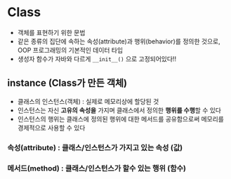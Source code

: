 # Class

- 객체를 표현하기 위한 문법
- 같은 종류의 집단에 속하는 속성(attribute)과 행위(behavior)를 정의한 것으로, OOP 프로그래밍의 기본적인 데이터 타입
- 생성자 함수가 자바와 다르게 `__init__()` 으로 고정되어있다!!



## instance (Class가 만든 객체)

- 클래스의 인스턴스(객체) : 실제로 메모리상에 할당된 것
- 인스턴스는 자신 **고유의 속성을** 가지며 클래스에서 정의한 **행위를 수행**할 수 있다
- 인스턴스의 행위는 클래스에 정의된 행위에 대한 메서드를 공유함으로써 메모리를 경제적으로 사용할 수 있다

### 속성(attribute) : 클래스/인스턴스가 가지고 있는 속성 (값)

### 메서드(method) : 클래스/인스턴스가 할수 있는 행위 (함수)

